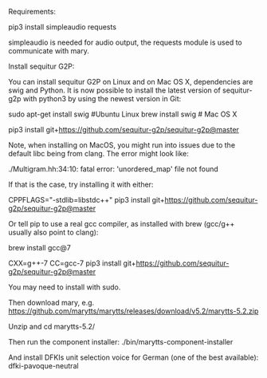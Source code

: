 Requirements:

pip3 install simpleaudio requests

simpleaudio is needed for audio output, the requests module is used to communicate with mary.

Install sequitur G2P:

You can install sequitur G2P on Linux and on Mac OS X, dependencies are swig and Python. It is now possible to install the latest version of sequitur-g2p with python3 by using the newest version in Git: 

sudo apt-get install swig #Ubuntu Linux
brew install swig # Mac OS X

pip3 install git+https://github.com/sequitur-g2p/sequitur-g2p@master

Note, when installing on MacOS, you might run into issues due to the default libc being from clang. The error might look like:

./Multigram.hh:34:10: fatal error: 'unordered_map' file not found 

If that is the case, try installing it with either:

CPPFLAGS="-stdlib=libstdc++" pip3 install git+https://github.com/sequitur-g2p/sequitur-g2p@master
 
Or tell pip to use a real gcc compiler, as installed with brew (gcc/g++ usually also point to clang):

brew install gcc@7

CXX=g++-7 CC=gcc-7 pip3 install git+https://github.com/sequitur-g2p/sequitur-g2p@master

You may need to install with sudo.

Then download mary, e.g. https://github.com/marytts/marytts/releases/download/v5.2/marytts-5.2.zip

Unzip and cd marytts-5.2/

Then run the component installer:
./bin/marytts-component-installer

And install DFKIs unit selection voice for German (one of the best available):
dfki-pavoque-neutral
